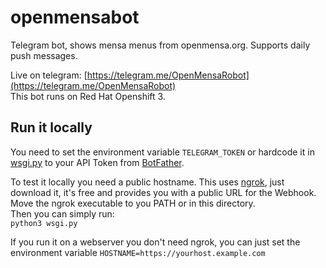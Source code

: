 # openmensabot
Telegram bot, shows mensa menus from openmensa.org. Supports daily push messages.  

Live on telegram: [https://telegram.me/OpenMensaRobot](https://telegram.me/OpenMensaRobot)  
This bot runs on Red Hat Openshift 3.

## Run it locally
You need to set the environment variable `TELEGRAM_TOKEN` or hardcode it in [wsgi.py](https://github.com/cvzi/openmensabot/blob/master/wsgi.py#L22) 
to your API Token from [BotFather](https://telegram.me/botfather).  

To test it locally you need a public hostname. This uses [ngrok](https://ngrok.com/), just download it, it's free and provides you
with a public URL for the Webhook.
Move the ngrok executable to you PATH or in this directory.  
Then you can simply run:  
`python3 wsgi.py`

If you run it on a webserver you don't need ngrok, you can just set the environment variable `HOSTNAME=https://yourhost.example.com`